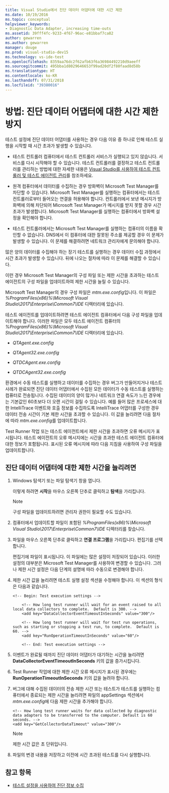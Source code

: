 ```yaml
---
title: Visual Studio에서 진단 데이터 어댑터에 대한 시간 제한
ms.date: 10/19/2016
ms.topic: conceptual
helpviewer_keywords:
- Diagnostic Data Adapter, increasing time-outs
ms.assetid: 39fff4fc-9233-4f67-96ac-e81bbaf7ca82
author: gewarren
ms.author: gewarren
manager: douge
ms.prod: visual-studio-dev15
ms.technology: vs-ide-test
ms.openlocfilehash: 8359aa76dc2f62afb63f6a36984492210d9aeeff
ms.sourcegitcommit: 495bba1d8029646653f99ad20df2f80faad8d58b
ms.translationtype: HT
ms.contentlocale: ko-KR
ms.lasthandoff: 07/31/2018
ms.locfileid: "39380016"
---
```

# <a name="how-to-prevent-time-outs-for-diagnostic-data-adapters"></a>방법: 진단 데이터 어댑터에 대한 시간 제한 방지

테스트 설정에 진단 데이터 어댑터를 사용하는 경우 다음 이유 중 하나로 인해 테스트 실행을 시작할 때 시간 초과가 발생할 수 있습니다.

-   테스트 컨트롤러 컴퓨터에서 테스트 컨트롤러 서비스가 실행되고 있지 않습니다. 서비스를 다시 시작해야 할 수 있습니다. 테스트 컨트롤러를 결정하고 테스트 컨트롤러를 관리하는 방법에 대한 자세한 내용은 [Visual Studio를 사용하여 테스트 컨트롤러 및 테스트 에이전트 관리](../test/manage-test-controllers-and-test-agents.md)를 참조하세요.

-   원격 컴퓨터에서 데이터를 수집하는 경우 방화벽이 Microsoft Test Manager를 차단할 수 있습니다. Microsoft Test Manager를 실행하는 컴퓨터에서는 테스트 컨트롤러로부터 들어오는 연결을 허용해야 합니다. 컨트롤러에서 보낸 메시지가 방화벽에 의해 차단되어 Microsoft Test Manager가 메시지를 받지 못할 경우 시간 초과가 발생합니다. Microsoft Test Manager를 실행하는 컴퓨터에서 방화벽 설정을 확인해야 합니다.

-   테스트 컨트롤러에서는 Microsoft Test Manager를 실행하는 컴퓨터의 이름을 확인할 수 없습니다. DNS에서 이 컴퓨터에 대한 잘못된 주소를 제공할 경우 이 문제가 발생할 수 있습니다. 이 문제를 해결하려면 네트워크 관리자에게 문의해야 합니다.

많은 양의 데이터를 수집해야 하는 장기 테스트를 실행하는 경우 데이터 수집 과정에서 시간 초과가 발생할 수 있습니다. 뒤에 나오는 절차에 따라 이 문제를 해결할 수 있습니다.

이런 경우 Microsoft Test Manager의 구성 파일 또는 제한 시간을 초과하는 테스트 에이전트의 구성 파일을 업데이트하여 제한 시간을 늘릴 수 있습니다.

Microsoft Test Manager의 경우 구성 파일은 *mtm.exe.config*입니다. 이 파일은 *%ProgramFiles(x86)%\Microsoft Visual Studio\2017\Enterprise\Common7\IDE* 디렉터리에 있습니다.

테스트 에이전트를 업데이트하려면 테스트 에이전트 컴퓨터에서 다음 구성 파일을 업데이트해야 합니다. 이러한 파일은 모두 테스트 에이전트 컴퓨터의 *%ProgramFiles(x86)%\Microsoft Visual Studio\2017\Enterprise\Common7\IDE* 디렉터리에 있습니다.

-   *QTAgent.exe.config*

-   *QTAgent32.exe.config*

-   *QTDCAgent.exe.config*

-   *QTDCAgent32.exe.config*

환경에서 수동 테스트를 실행하고 데이터를 수집하는 경우 버그가 만들어지거나 테스트 사례가 완료되면 진단 데이터 어댑터에서 수집된 모든 데이터가 수동 테스트를 실행하는 컴퓨터로 전송됩니다. 수집된 데이터의 양이 많거나 네트워크 연결 속도가 느린 경우에는 기본값인 60초보다 더 오랜 시간이 걸릴 수 있습니다. 예를 들어 많은 프로세스에 대한 IntelliTrace 이벤트와 호출 정보를 수집하도록 IntelliTrace 어댑터를 구성한 경우 데이터 전송 시간이 기본 제한 시간을 초과할 수 있습니다. 이 값을 늘리려면 다음 절차에 따라 *mtm.exe.config*를 업데이트합니다.

Test Runner 작업 또는 테스트 에이전트에서 제한 시간을 초과하면 오류 메시지가 표시됩니다. 테스트 에이전트의 오류 메시지에는 시간을 초과한 테스트 에이전트 컴퓨터에 대한 정보가 포함됩니다. 표시된 오류 메시지에 따라 다음 지침을 사용하여 구성 파일을 업데이트합니다.

## <a name="to-increase-the-time-outs-for-your-diagnostic-data-adapters"></a>진단 데이터 어댑터에 대한 제한 시간을 늘리려면

1.  Windows 탐색기 또는 파일 탐색기 창을 엽니다.

     이렇게 하려면 **시작**을 마우스 오른쪽 단추로 클릭하고 **탐색**을 가리킵니다.

    > [!NOTE]
    > 구성 파일을 업데이트하려면 관리자 권한이 필요할 수도 있습니다.

2.  컴퓨터에서 업데이트할 파일이 포함된 *%ProgramFiles(x86)%\Microsoft Visual Studio\2017\Enterprise\Common7\IDE* 디렉터리를 찾습니다.

3.  파일을 마우스 오른쪽 단추로 클릭하고 **연결 프로그램**을 가리킵니다. 편집기를 선택합니다.

     편집기에 파일이 표시됩니다. 이 파일에는 많은 설정이 저장되어 있습니다. 이러한 설정의 대부분은 Microsoft Test Manager를 사용하여 변경할 수 있습니다. 그러나 제한 시간 설정은 다음 단계의 설명에 따라 수동으로 변경해야 합니다.

4.  제한 시간 값을 늘리려면 테스트 실행 설정 섹션을 수정해야 합니다. 이 섹션의 형식은 다음과 같습니다.

    ```text
    <!-- Begin: Test execution settings -->

        <!-- How long test runner will wait for an event raised to all local data collectors to complete.  Default is 300. -->
        <add key="DataCollectorEventTimeoutInSeconds" value="300"/>

        <!-- How long test runner will wait for test run operations, such as starting or stopping a test run, to complete.  Default is 60. -->
        <add key="RunOperationTimeoutInSeconds" value="60"/>

        <!-- End: Test execution settings -->
    ```

5.  이벤트가 완료될 때까지 진단 데이터 어댑터가 대기하는 시간을 늘리려면 **DataCollectorEventTimeoutInSeconds** 키의 값을 증가시킵니다.

6.  Test Runner 작업에 대한 제한 시간 오류 메시지가 표시된 경우에는 **RunOperationTimeoutInSeconds** 키의 값을 늘려야 합니다.

7.  버그에 대해 수집된 데이터의 전송 제한 시간 또는 테스트가 테스트를 실행하는 컴퓨터에서 종료되는 제한 시간을 늘리려면 파일의 appSettings 섹션에서 *mtm.exe.config*에 다음 제한 시간을 추가해야 합니다.

    ```text
    <!-- How long test runner waits for data collected by diagnostic data adapters to be transferred to the computer. Default is 60 seconds. -->
    <add key="GetCollectorDataTimeout" value="300"/>
    ```

    > [!NOTE]
    > 제한 시간 값은 초 단위입니다.

8.  파일의 변경 내용을 저장하고 이전에 시간 초과된 테스트를 다시 실행합니다.

## <a name="see-also"></a>참고 항목

- [테스트 설정을 사용하여 진단 정보 수집](../test/collect-diagnostic-information-using-test-settings.md)